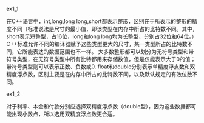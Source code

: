 ex1_1

在C++语言中，int,long,long long,short都表示整形，区别在于所表示的整形的精度不同（标准说法是尺寸的最小值，即该类型在内存中所占的比特数不同。其中，short表示短整型，占16位，long和long long均为长整型，分别占32位和64位。）C++标准允许不同的编译器赋予这些类型更大的尺寸，某一类型所占的比特数不同，它所能表达的数据范围也不一样。
大多数整形都可以划分为无符号类型和带符号类型，在无符号类型中所有比特都用来存储数值，但是仅能表示大于0的值；带符号类型则可以表示正数、负数或0.
float和double分别表示单精度浮点数和双精度浮点数，区别主要是在内存中所占的比特数不同，以及默认规定的有效位数不同。

ex1_2

对于利率、本金和付款分别应选择双精度浮点数（double型），因为这些数据都可能出现小数点，所以选用双精度浮点数更合适。
